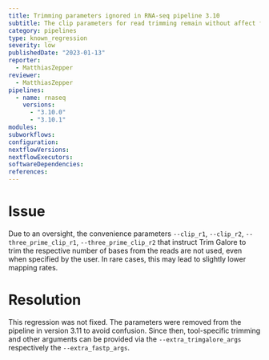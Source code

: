 ```yaml
---
title: Trimming parameters ignored in RNA-seq pipeline 3.10
subtitle: The clip parameters for read trimming remain without affect for that pipeline version
category: pipelines
type: known_regression
severity: low
publishedDate: "2023-01-13"
reporter:
  - MatthiasZepper
reviewer:
  - MatthiasZepper
pipelines:
  - name: rnaseq
    versions:
      - "3.10.0"
      - "3.10.1"
modules:
subworkflows:
configuration:
nextflowVersions:
nextflowExecutors:
softwareDependencies:
references:
---
```


# Issue

Due to an oversight, the convenience parameters `--clip_r1`, `--clip_r2`, `--three_prime_clip_r1`, `--three_prime_clip_r2` that instruct Trim Galore to trim the respective number of bases from the reads are not used, even when specified by the user.
In rare cases, this may lead to slightly lower mapping rates.

# Resolution

This regression was not fixed.
The parameters were removed from the pipeline in version 3.11 to avoid confusion.
Since then, tool-specific trimming and other arguments can be provided via the `--extra_trimgalore_args` respectively the `--extra_fastp_args`.

